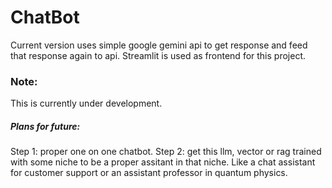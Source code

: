 # ChatBot
Current version uses simple google gemini api to get response and feed that response again to api. 
Streamlit is used as frontend for this project.

### Note:
This is currently under development. 
##### Plans for future: 
Step 1: proper one on one chatbot. 
Step 2: get this llm, vector or rag trained with some niche to be a proper assitant in that niche. Like a chat assistant for customer support or an assistant professor in quantum physics.
